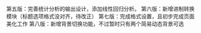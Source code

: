 第五版：完善统计分析的输出设计，添加线性回归分析。
第六版：新增进制转换模块（标题选项格式没对齐，待改正）
第七版：完成格式设置，且初步完成页面美化工作
第八版：新增背景切换功能，不过暂时只有两个简易动态背景可选
